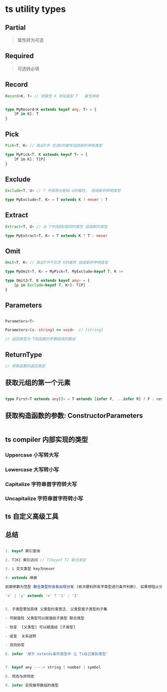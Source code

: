 # ts utility types

## Partial

> 属性转为可选

## Required

> 可选转必填

## Record

```ts
Record<K, T> // 给属性 K 添加类型 T   属性映射


type MyRecord<K extends keyof any, T> = {
    [P in K]: T
}

```

## Pick

```ts
Pick<T, K> // 取出T中 包含K的属性组成新的申明类型

type MyPick<T, K extends keyof T> = {
    [P in K]: T[P]
}
```

## Exclude

```ts
Exclude<T, U> // T 中排除分配给 U的属性， 组成新的申明类型

type MyExclude<T, K> = T extends K ? never : T
```

## Extract

```ts
Extract<T, U> // 从 T中找到U相同的属性 组成新的类型

type MyExtract<T, K> = T extends K ? T : never

```

## Omit

```ts
Omit<T, K> // 取出T中不包含 K的属性 组成新的申明类型

type MyOmit<T, K> = MyPick<T, MyExclude<keyof T, K >>

type Omit2<T, K extends keyof any> = {
    [p in Exclude<keyof T, K>]: T[P]
}

```

## Parameters

```ts

Parameters<T>

Parameters<(s: string) => void>  // [string]

// 返回类型为 T的函数的参数组成的数组
```

## ReturnType

```ts
// 获取函数的返回类型
```

## 获取元组的第一个元素

```ts

type First<T extends any[]> = T extends [infer F, ...infer R] ? F : never

```

## 获取构造函数的参数: ConstructorParameters

```ts

```

## ts compiler 内部实现的类型

### Uppercase 小写转大写

### Lowercase 大写转小写

### Capitalize 字符串首字符转大写

### Uncapitalize 字符串首字符转小写

## ts 自定义高级工具



## 总结

```ts

1. keyof 索引查询

2. T[K] 索引访问 // T[keyof T] 联合类型

3. & 交叉类型 key为never

4. extends 继承

前面参数为范型 联合类型时会有出现分发 (依次便利所有字类型进行条件判断), 如果想阻止分发需要通过 元组包裹!

'x' | 'y' extends 'x' ? '1' : '2'


5. 子类型更加具体 父类型约束宽泛, 父类型是子类型的子集

- 可赋值性 父类型可以赋值给子类型 联合类型

- 协变  [父类型] 可以赋值给 [子类型]

- 逆变  关系逆转

- 双向协变

6. infer '用于 extends条件类型中 让 Ts自己推到类型'


7. keyof any ----> string | number | symbol

8. 同态与非同态

9. infer 实现推导数组的类型
```
